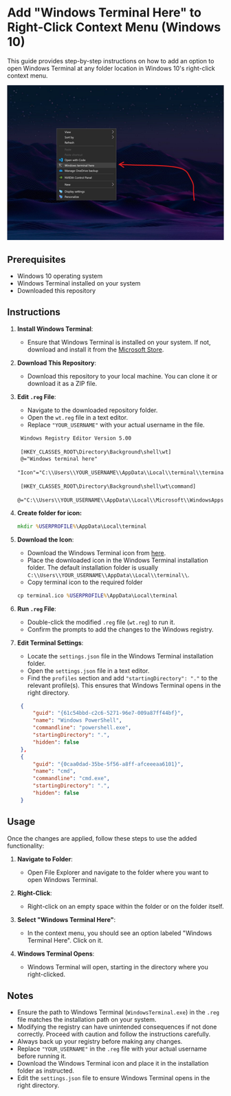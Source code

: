 # Add "Windows Terminal Here" to Right-Click Context Menu (Windows 10)

This guide provides step-by-step instructions on how to add an option to open Windows Terminal at any folder location in Windows 10's right-click context menu.

![OpenInTerminal](./img/terSS.jpg)

## Prerequisites

- Windows 10 operating system
- Windows Terminal installed on your system
- Downloaded this repository

## Instructions

1. **Install Windows Terminal**:
   - Ensure that Windows Terminal is installed on your system. If not, download and install it from the [Microsoft Store](https://www.microsoft.com/en-us/p/windows-terminal/9n0dx20hk701).

2. **Download This Repository**:
   - Download this repository to your local machine. You can clone it or download it as a ZIP file.

3. **Edit `.reg` File**:
   - Navigate to the downloaded repository folder.
   - Open the `wt.reg` file in a text editor.
   - Replace `"YOUR_USERNAME"` with your actual username in the file.

   ```reg
    Windows Registry Editor Version 5.00

    [HKEY_CLASSES_ROOT\Directory\Background\shell\wt]
    @="Windows terminal here"
    "Icon"="C:\\Users\\YOUR_USERNAME\\AppData\\Local\\terminal\\terminal.ico"

    [HKEY_CLASSES_ROOT\Directory\Background\shell\wt\command]
    @="C:\\Users\\YOUR_USERNAME\\AppData\\Local\\Microsoft\\WindowsApps\\wt.exe"
   ```

4. **Create folder for icon:**

    ```cmd
    mkdir %USERPROFILE%\AppData\Local\terminal
    ```

5. **Download the Icon**:
   - Download the Windows Terminal icon from [here](terminal.ico).
   - Place the downloaded icon in the Windows Terminal installation folder. The default installation folder is usually `C:\\Users\\YOUR_USERNAME\\AppData\\Local\\terminal\\`.
   - Copy terminal icon to the required folder
   
    ```cmd
    cp terminal.ico %USERPROFILE%\AppData\Local\terminal
    ```
6. **Run `.reg` File**:
   - Double-click the modified `.reg` file (`wt.reg`) to run it.
   - Confirm the prompts to add the changes to the Windows registry.



7. **Edit Terminal Settings**:
   - Locate the `settings.json` file in the Windows Terminal installation folder.
   - Open the `settings.json` file in a text editor.
   - Find the `profiles` section and add `"startingDirectory": "."` to the relevant profile(s). This ensures that Windows Terminal opens in the right directory.
   ```json
    {
        "guid": "{61c54bbd-c2c6-5271-96e7-009a87ff44bf}",
        "name": "Windows PowerShell",
        "commandline": "powershell.exe",
        "startingDirectory": ".",
        "hidden": false
    },
    {
        "guid": "{0caa0dad-35be-5f56-a8ff-afceeeaa6101}",
        "name": "cmd",
        "commandline": "cmd.exe",
        "startingDirectory": ".",
        "hidden": false
    }                                                                                           
   ```

## Usage

Once the changes are applied, follow these steps to use the added functionality:

1. **Navigate to Folder**:
   - Open File Explorer and navigate to the folder where you want to open Windows Terminal.

2. **Right-Click**:
   - Right-click on an empty space within the folder or on the folder itself.

3. **Select "Windows Terminal Here"**:
   - In the context menu, you should see an option labeled "Windows Terminal Here". Click on it.

4. **Windows Terminal Opens**:
   - Windows Terminal will open, starting in the directory where you right-clicked.

## Notes

- Ensure the path to Windows Terminal (`WindowsTerminal.exe`) in the `.reg` file matches the installation path on your system.
- Modifying the registry can have unintended consequences if not done correctly. Proceed with caution and follow the instructions carefully.
- Always back up your registry before making any changes.
- Replace `"YOUR_USERNAME"` in the `.reg` file with your actual username before running it.
- Download the Windows Terminal icon and place it in the installation folder as instructed.
- Edit the `settings.json` file to ensure Windows Terminal opens in the right directory.
